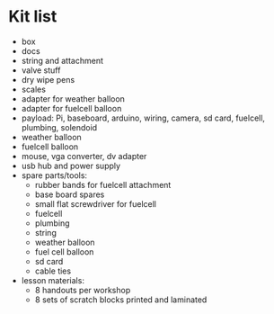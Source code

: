 # Kit list

* box
* docs
* string and attachment
* valve stuff
* dry wipe pens
* scales
* adapter for weather balloon
* adapter for fuelcell balloon
* payload: Pi, baseboard, arduino, wiring, camera, sd card, fuelcell, plumbing, solendoid
* weather balloon
* fuelcell balloon
* mouse, vga converter, dv adapter
* usb hub and power supply
* spare parts/tools:
    * rubber bands for fuelcell attachment
    * base board spares
    * small flat screwdriver for fuelcell
    * fuelcell
    * plumbing
    * string
    * weather balloon
    * fuel cell balloon
    * sd card
    * cable ties
* lesson materials:
    * 8 handouts per workshop
    * 8 sets of scratch blocks printed and laminated

